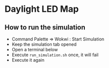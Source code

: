 # Daylight LED Map

## How to run the simulation

* Command Palette => Wokwi : Start Simulation
* Keep the simulation tab opened
* Open a terminal below
* Execute `run_simulation.sh` once, it will fail
* Execute it again